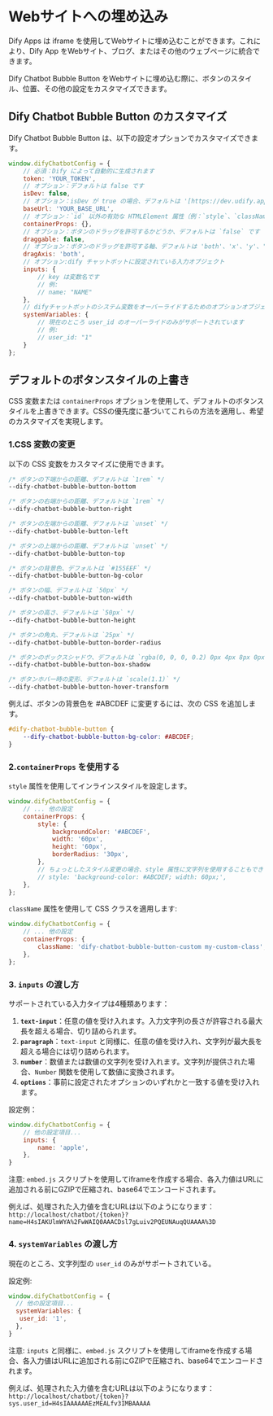 # Webサイトへの埋め込み

Dify Apps は iframe を使用してWebサイトに埋め込むことができます。これにより、Dify App をWebサイト、ブログ、またはその他のウェブページに統合できます。

Dify Chatbot Bubble Button をWebサイトに埋め込む際に、ボタンのスタイル、位置、その他の設定をカスタマイズできます。

## Dify Chatbot Bubble Button のカスタマイズ

Dify Chatbot Bubble Button は、以下の設定オプションでカスタマイズできます。

```javascript
window.difyChatbotConfig = {
    // 必須：Dify によって自動的に生成されます
    token: 'YOUR_TOKEN',
    // オプション：デフォルトは false です
    isDev: false,
    // オプション：isDev が true の場合、デフォルトは '[https://dev.udify.app](https://dev.udify.app)'、それ以外の場合は '[https://udify.app](https://udify.app)' です
    baseUrl: 'YOUR_BASE_URL',
    // オプション：`id` 以外の有効な HTMLElement 属性（例：`style`、`className` など）を受け入れます
    containerProps: {},
    // オプション：ボタンのドラッグを許可するかどうか、デフォルトは `false` です
    draggable: false,
    // オプション：ボタンのドラッグを許可する軸、デフォルトは 'both'、'x'、'y'、'both' のいずれかを指定できます
    dragAxis: 'both',
    // オプション:dify チャットボットに設定されている入力オブジェクト
    inputs: {
        // key は変数名です
        // 例:
        // name: "NAME"
    },
    // difyチャットボットのシステム変数をオーバーライドするためのオプションオブジェクト
    systemVariables: {
        // 現在のところ user_id のオーバーライドのみがサポートされています
        // 例:
        // user_id: "1"
    }
};
```

## デフォルトのボタンスタイルの上書き

CSS 変数または `containerProps` オプションを使用して、デフォルトのボタンスタイルを上書きできます。CSSの優先度に基づいてこれらの方法を適用し、希望のカスタマイズを実現します。

### 1.CSS 変数の変更

以下の CSS 変数をカスタマイズに使用できます。

```css
/* ボタンの下端からの距離、デフォルトは `1rem` */
--dify-chatbot-bubble-button-bottom

/* ボタンの右端からの距離、デフォルトは `1rem` */
--dify-chatbot-bubble-button-right

/* ボタンの左端からの距離、デフォルトは `unset` */
--dify-chatbot-bubble-button-left

/* ボタンの上端からの距離、デフォルトは `unset` */
--dify-chatbot-bubble-button-top

/* ボタンの背景色、デフォルトは `#155EEF` */
--dify-chatbot-bubble-button-bg-color

/* ボタンの幅、デフォルトは `50px` */
--dify-chatbot-bubble-button-width

/* ボタンの高さ、デフォルトは `50px` */
--dify-chatbot-bubble-button-height

/* ボタンの角丸、デフォルトは `25px` */
--dify-chatbot-bubble-button-border-radius

/* ボタンのボックスシャドウ、デフォルトは `rgba(0, 0, 0, 0.2) 0px 4px 8px 0px)` */
--dify-chatbot-bubble-button-box-shadow

/* ボタンホバー時の変形、デフォルトは `scale(1.1)` */
--dify-chatbot-bubble-button-hover-transform
```

例えば、ボタンの背景色を #ABCDEF に変更するには、次の CSS を追加します。

```css
#dify-chatbot-bubble-button {
    --dify-chatbot-bubble-button-bg-color: #ABCDEF;
}
```

### 2.`containerProps` を使用する

`style` 属性を使用してインラインスタイルを設定します。

```javascript
window.difyChatbotConfig = {
    // ... 他の設定
    containerProps: {
        style: {
            backgroundColor: '#ABCDEF',
            width: '60px',
            height: '60px',
            borderRadius: '30px',
        },
        // ちょっとしたスタイル変更の場合、style 属性に文字列を使用することもできます。
        // style: 'background-color: #ABCDEF; width: 60px;',
    },
};
```

`className` 属性を使用して CSS クラスを適用します:

```javascript
window.difyChatbotConfig = {
    // ... 他の設定
    containerProps: {
        className: 'dify-chatbot-bubble-button-custom my-custom-class',
    },
};
```

### 3. `inputs` の渡し方

サポートされている入力タイプは4種類あります：

1. **`text-input`**：任意の値を受け入れます。入力文字列の長さが許容される最大長を超える場合、切り詰められます。
2. **`paragraph`**：`text-input` と同様に、任意の値を受け入れ、文字列が最大長を超える場合には切り詰められます。
3. **`number`**：数値または数値の文字列を受け入れます。文字列が提供された場合、`Number` 関数を使用して数値に変換されます。
4. **`options`**：事前に設定されたオプションのいずれかと一致する値を受け入れます。

設定例：

```javascript
window.difyChatbotConfig = {
    // 他の設定項目...
    inputs: {
        name: 'apple',
    },
}
```

注意: `embed.js` スクリプトを使用してiframeを作成する場合、各入力値はURLに追加される前にGZIPで圧縮され、base64でエンコードされます。

例えば、処理された入力値を含むURLは以下のようになります：
`http://localhost/chatbot/{token}?name=H4sIAKUlmWYA%2FwWAIQ0AAACDsl7gLuiv2PQEUNAuqQUAAAA%3D`

### 4. `systemVariables` の渡し方

現在のところ、文字列型の `user_id` のみがサポートされている。

設定例:

```javascript
window.difyChatbotConfig = {
  // 他の設定項目...
  systemVariables: {
   user_id: '1',
  },
}
```

注意: `inputs` と同様に、`embed.js` スクリプトを使用してiframeを作成する場合、各入力値はURLに追加される前にGZIPで圧縮され、base64でエンコードされます。

例えば、処理された入力値を含むURLは以下のようになります：`http://localhost/chatbot/{token}?sys.user_id=H4sIAAAAAAEzMEALfv3IMBAAAAA`
